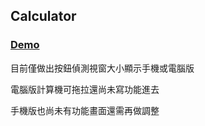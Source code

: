 ## Calculator

### [Demo](https://lopthick3.github.io/space_f2e)

目前僅做出按鈕偵測視窗大小顯示手機或電腦版

電腦版計算機可拖拉還尚未寫功能進去

手機版也尚未有功能畫面還需再做調整

